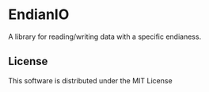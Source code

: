 # EndianIO
A library for reading/writing data with a specific endianess.

## License
This software is distributed under the MIT License